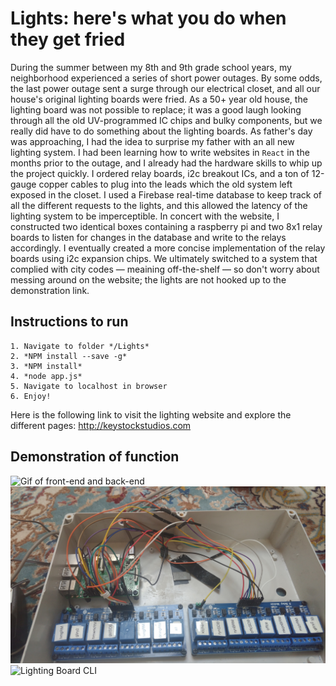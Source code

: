 # Lights: here's what you do when they get fried
During the summer between my 8th and 9th grade school years, my neighborhood experienced a series of short power outages. By some odds, the last power outage sent a surge through our electrical closet, and all our house's original lighting boards were fried. As a 50+ year old house, the lighting board was not possible to replace; it was a good laugh looking through all the old UV-programmed IC chips and bulky components, but we really did have to do something about the lighting boards. As father's day was approaching, I had the idea to surprise my father with an all new lighting system. I had been learning how to write websites in `React` in the months prior to the outage, and I already had the hardware skills to whip up the project quickly. I ordered relay boards, i2c breakout ICs, and a ton of 12-gauge copper cables to plug into the leads which the old system left exposed in the closet. I used a Firebase real-time database to keep track of all the different requests to the lights, and this allowed the latency of the lighting system to be imperceptible. In concert with the website, I constructed two identical boxes containing a raspberry pi and two 8x1 relay boards to listen for changes in the database and write to the relays accordingly. I eventually created a more concise implementation of the relay boards using i2c expansion chips. We ultimately switched to a system that complied with city codes — meaining off-the-shelf — so don't worry about messing around on the website; the lights are not hooked up to the demonstration link.
## Instructions to run
    1. Navigate to folder */Lights*
    2. *NPM install --save -g*
    3. *NPM install*
    4. *node app.js*
    5. Navigate to localhost in browser
    6. Enjoy!
Here is the following link to visit the lighting website and explore the different pages:
<http://keystockstudios.com>
## Demonstration of function
![Gif of front-end and back-end](./run.gif)
![Lighting Board](./IMG_20170813_162555.jpg)
![Lighting Board CLI](./printout.GIF)